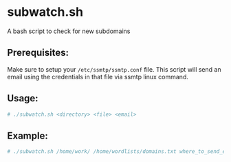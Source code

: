 # subwatch.sh
A bash script to check for new subdomains

## Prerequisites:
Make sure to setup your `/etc/ssmtp/ssmtp.conf` file. This script will send an email using the credentials in that file via ssmtp linux command.

## Usage:
```bash
# ./subwatch.sh <directory> <file> <email>
```

## Example:
```bash
# ./subwatch.sh /home/work/ /home/wordlists/domains.txt where_to_send_email_to@gmail.com
```
